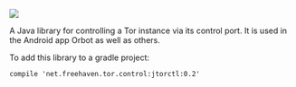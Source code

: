 [![](https://jitpack.io/v/Samourai-Wallet/jtorctl.svg)](https://jitpack.io/#Samourai-Wallet/jtorctl)

A Java library for controlling a Tor instance via its control port.  It is
used in the Android app Orbot as well as others.

To add this library to a gradle project:

    compile 'net.freehaven.tor.control:jtorctl:0.2'
